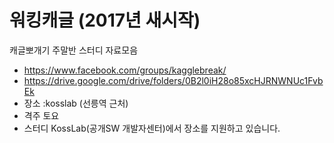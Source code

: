 # 워킹캐글 (2017년 새시작)
캐글뽀개기 주말반 스터디 자료모음

* https://www.facebook.com/groups/kagglebreak/
* https://drive.google.com/drive/folders/0B2l0iH28o85xcHJRNWNUc1FvbEk
* 장소 :kosslab (선릉역 근처)
* 격주 토요
* 스터디 KossLab(공개SW 개발자센터)에서 장소를 지원하고 있습니다.
